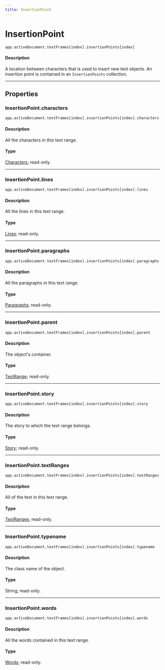 ```yaml
---
title: InsertionPoint
---
```

# InsertionPoint

`app.activeDocument.textFrames[index].insertionPoints[index]`

#### Description

A location between characters that is used to insert new text objects. An insertion point is contained in an `InsertionPoints` collection.

---

## Properties

### InsertionPoint.characters

`app.activeDocument.textFrames[index].insertionPoints[index].characters`

#### Description

All the characters in this text range.

#### Type

[Characters](.././Characters); read-only.

---

### InsertionPoint.lines

`app.activeDocument.textFrames[index].insertionPoints[index].lines`

#### Description

All the lines in this text range.

#### Type

[Lines](.././Lines); read-only.

---

### InsertionPoint.paragraphs

`app.activeDocument.textFrames[index].insertionPoints[index].paragraphs`

#### Description

All the paragraphs in this text range.

#### Type

[Paragraphs](.././Paragraphs); read-only.

---

### InsertionPoint.parent

`app.activeDocument.textFrames[index].insertionPoints[index].parent`

#### Description

The object's container.

#### Type

[TextRange](.././TextRange); read-only.

---

### InsertionPoint.story

`app.activeDocument.textFrames[index].insertionPoints[index].story`

#### Description

The story to which the text range belongs.

#### Type

[Story](.././Story); read-only.

---

### InsertionPoint.textRanges

`app.activeDocument.textFrames[index].insertionPoints[index].textRanges`

#### Description

All of the text in this text range.

#### Type

[TextRanges](.././TextRanges); read-only.

---

### InsertionPoint.typename

`app.activeDocument.textFrames[index].insertionPoints[index].typename`

#### Description

The class name of the object.

#### Type

String; read-only.

---

### InsertionPoint.words

`app.activeDocument.textFrames[index].insertionPoints[index].words`

#### Description

All the words contained in this text range.

#### Type

[Words](.././Words); read-only.
